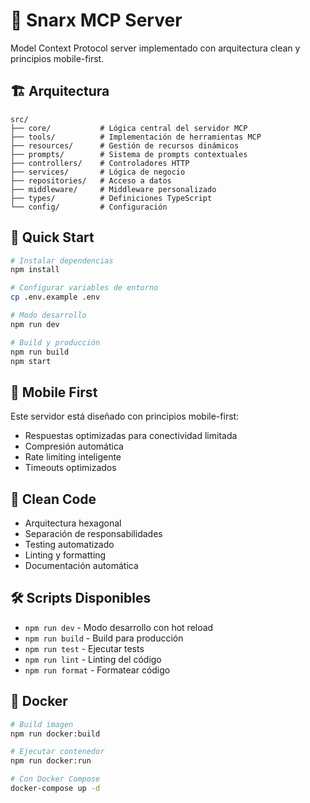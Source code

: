 # 🚀 Snarx MCP Server

Model Context Protocol server implementado con arquitectura clean y principios mobile-first.

## 🏗️ Arquitectura

```
src/
├── core/           # Lógica central del servidor MCP
├── tools/          # Implementación de herramientas MCP
├── resources/      # Gestión de recursos dinámicos
├── prompts/        # Sistema de prompts contextuales
├── controllers/    # Controladores HTTP
├── services/       # Lógica de negocio
├── repositories/   # Acceso a datos
├── middleware/     # Middleware personalizado
├── types/          # Definiciones TypeScript
└── config/         # Configuración
```

## 🚀 Quick Start

```bash
# Instalar dependencias
npm install

# Configurar variables de entorno
cp .env.example .env

# Modo desarrollo
npm run dev

# Build y producción
npm run build
npm start
```

## 📱 Mobile First

Este servidor está diseñado con principios mobile-first:
- Respuestas optimizadas para conectividad limitada
- Compresión automática
- Rate limiting inteligente
- Timeouts optimizados

## 🧹 Clean Code

- Arquitectura hexagonal
- Separación de responsabilidades
- Testing automatizado
- Linting y formatting
- Documentación automática

## 🛠️ Scripts Disponibles

- `npm run dev` - Modo desarrollo con hot reload
- `npm run build` - Build para producción
- `npm run test` - Ejecutar tests
- `npm run lint` - Linting del código
- `npm run format` - Formatear código

## 🐳 Docker

```bash
# Build imagen
npm run docker:build

# Ejecutar contenedor
npm run docker:run

# Con Docker Compose
docker-compose up -d
```
